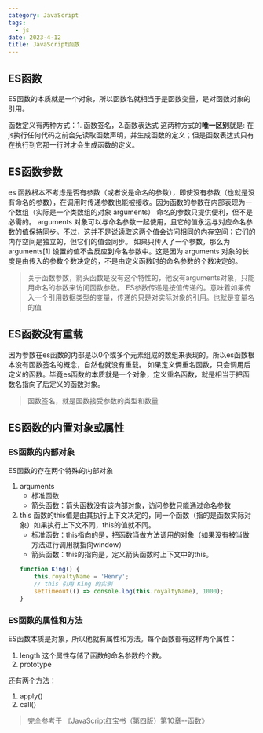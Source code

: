 ```yaml
---
category: JavaScript 
tags:
  - js
date: 2023-4-12
title: JavaScript函数
---
```



## ES函数
ES函数的本质就是一个对象，所以函数名就相当于是函数变量，是对函数对象的引用。

函数定义有两种方式：1. 函数签名，2.函数表达式
这两种方式的**唯一区别**就是: 在js执行任何代码之前会先读取函数声明，并生成函数的定义；但是函数表达式只有在执行到它那一行时才会生成函数的定义。
## ES函数参数
es 函数根本不考虑是否有参数（或者说是命名的参数），即使没有参数（也就是没有命名的参数），在调用时传递参数也能被接收。因为函数的参数在内部表现为一个数组（实际是一个类数组的对象 arguments）
命名的参数只提供便利，但不是必需的。 arguments 对象可以与命名参数一起使用，且它的值永远与对应命名参数的值保持同步。不过，这并不是说读取这两个值会访问相同的内存空间；它们的内存空间是独立的，但它们的值会同步。 如果只传入了一个参数，那么为 arguments[1] 设置的值不会反应到命名参数中。这是因为 arguments 对象的长度是由传入的参数个数决定的，不是由定义函数时的命名参数的个数决定的。
> 关于函数参数，箭头函数是没有这个特性的，他没有arguments对象，只能用命名的参数来访问函数参数。
> ES参数传递是按值传递的。意味着如果传入一个引用数据类型的变量，传递的只是对实际对象的引用。也就是变量名的值


## ES函数没有重载
因为参数在es函数的内部是以0个或多个元素组成的数组来表现的。所以es函数根本没有函数签名的概念，自然也就没有重载。
如果定义俩重名函数，只会调用后定义的函数。毕竟es函数的本质就是一个对象，定义重名函数，就是相当于把函数名指向了后定义的函数对象。
> 函数签名，就是函数接受参数的类型和数量


## ES函数的内置对象或属性
### ES函数的内部对象
ES函数的存在两个特殊的内部对象
1. arguments
   - 标准函数
   - 箭头函数：箭头函数没有该内部对象，访问参数只能通过命名参数
2. this
    函数的this值是由其执行上下文决定的，同一个函数（指的是函数实际对象）如果执行上下文不同，this的值就不同。
   - 标准函数：this指向的是，把函数当做方法调用的对象（如果没有被当做方法进行调用就指向window）
   - 箭头函数：this的指向是，定义箭头函数时上下文中的this。
    ```JavaScript
    function King() {
        this.royaltyName = 'Henry';
        // this 引用 King 的实例
        setTimeout(() => console.log(this.royaltyName), 1000);
    }
    ```

### ES函数的属性和方法
ES函数本质是对象，所以他就有属性和方法。每个函数都有这样两个属性：
1. length
   这个属性存储了函数的命名参数的个数。
2. prototype

还有两个方法：
1. apply()
2. call()


> 完全参考于 《JavaScript红宝书（第四版）第10章--函数》